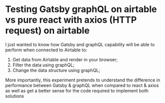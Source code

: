 # Testing Gatsby graphQL on airtable vs pure react with axios (HTTP request) on airtable

I just wanted to know how Gatsby and graphQL capability will be able to perform when connected to Airtable to:

1. Get data from Airtable and render in your browser;
2. Filter the data using graphQL;
3. Change the data structure using graphQL;

More importantly, this experiment pretends to understand the difference in performance between Gatsby & graphQL when compared to react & axios as well as get a better sense for the code required to implement both solutions
